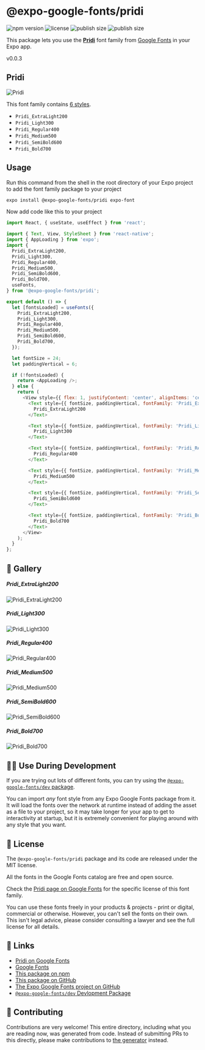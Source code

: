 # @expo-google-fonts/pridi

![npm version](https://flat.badgen.net/npm/v/@expo-google-fonts/pridi)
![license](https://flat.badgen.net/github/license/expo/google-fonts)
![publish size](https://flat.badgen.net/packagephobia/install/@expo-google-fonts/pridi)
![publish size](https://flat.badgen.net/packagephobia/publish/@expo-google-fonts/pridi)

This package lets you use the [**Pridi**](https://fonts.google.com/specimen/Pridi) font family from [Google Fonts](https://fonts.google.com/) in your Expo app.

v0.0.3

## Pridi

![Pridi](./font-family.png)

This font family contains [6 styles](#-gallery).

- `Pridi_ExtraLight200`
- `Pridi_Light300`
- `Pridi_Regular400`
- `Pridi_Medium500`
- `Pridi_SemiBold600`
- `Pridi_Bold700`

## Usage

Run this command from the shell in the root directory of your Expo project to add the font family package to your project
```sh
expo install @expo-google-fonts/pridi expo-font
```

Now add code like this to your project
```js
import React, { useState, useEffect } from 'react';

import { Text, View, StyleSheet } from 'react-native';
import { AppLoading } from 'expo';
import {
  Pridi_ExtraLight200,
  Pridi_Light300,
  Pridi_Regular400,
  Pridi_Medium500,
  Pridi_SemiBold600,
  Pridi_Bold700,
  useFonts,
} from '@expo-google-fonts/pridi';

export default () => {
  let [fontsLoaded] = useFonts({
    Pridi_ExtraLight200,
    Pridi_Light300,
    Pridi_Regular400,
    Pridi_Medium500,
    Pridi_SemiBold600,
    Pridi_Bold700,
  });

  let fontSize = 24;
  let paddingVertical = 6;

  if (!fontsLoaded) {
    return <AppLoading />;
  } else {
    return (
      <View style={{ flex: 1, justifyContent: 'center', alignItems: 'center' }}>
        <Text style={{ fontSize, paddingVertical, fontFamily: 'Pridi_ExtraLight200' }}>
          Pridi_ExtraLight200
        </Text>

        <Text style={{ fontSize, paddingVertical, fontFamily: 'Pridi_Light300' }}>
          Pridi_Light300
        </Text>

        <Text style={{ fontSize, paddingVertical, fontFamily: 'Pridi_Regular400' }}>
          Pridi_Regular400
        </Text>

        <Text style={{ fontSize, paddingVertical, fontFamily: 'Pridi_Medium500' }}>
          Pridi_Medium500
        </Text>

        <Text style={{ fontSize, paddingVertical, fontFamily: 'Pridi_SemiBold600' }}>
          Pridi_SemiBold600
        </Text>

        <Text style={{ fontSize, paddingVertical, fontFamily: 'Pridi_Bold700' }}>
          Pridi_Bold700
        </Text>
      </View>
    );
  }
};

```

## 🔡 Gallery

##### Pridi_ExtraLight200
![Pridi_ExtraLight200](./25767951345549f712ecc99e7f7e0ed309d7e3b707e8f82ac578dea2843ee338.ttf.png)

##### Pridi_Light300
![Pridi_Light300](./418f1e97f68102aa823ef64c5f96fbcec3fb67597331f6b65bbff28c82031fed.ttf.png)

##### Pridi_Regular400
![Pridi_Regular400](./33f3b1e354916fe8ce1a179c631238fdc60f52a959f39a02efbd3f8023bfbbda.ttf.png)

##### Pridi_Medium500
![Pridi_Medium500](./b57f641bac735f6cd44057a11cbabb787cbc33d1c8270040dc7d1cb6c4563858.ttf.png)

##### Pridi_SemiBold600
![Pridi_SemiBold600](./8847f26d3d388eb8a757c857d14058773c4f265b29fe5ef2da5da9132fb2924a.ttf.png)

##### Pridi_Bold700
![Pridi_Bold700](./26c0c1d38bb9f9387d48474dd1abf32af18563e40fa1067abcfa242e8870cf6b.ttf.png)


## 👩‍💻 Use During Development

If you are trying out lots of different fonts, you can try using the [`@expo-google-fonts/dev` package](https://github.com/expo/google-fonts/tree/master/font-packages/dev#readme).

You can import *any* font style from any Expo Google Fonts package from it. It will load the fonts
over the network at runtime instead of adding the asset as a file to your project, so it may take longer
for your app to get to interactivity at startup, but it is extremely convenient
for playing around with any style that you want.

## 📖 License

The `@expo-google-fonts/pridi` package and its code are released under the MIT license.

All the fonts in the Google Fonts catalog are free and open source.

Check the [Pridi page on Google Fonts](https://fonts.google.com/specimen/Pridi) for the specific license of this font family.

You can use these fonts freely in your products & projects - print or digital, commercial or otherwise. However, you can't sell the fonts on their own. This isn't legal advice, please consider consulting a lawyer and see the full license for all details.

## 🔗 Links

- [Pridi on Google Fonts](https://fonts.google.com/specimen/Pridi)
- [Google Fonts](https://fonts.google.com/)
- [This package on npm](https://www.npmjs.com/package/@expo-google-fonts/pridi)
- [This package on GitHub](https://github.com/expo/google-fonts/tree/master/font-packages/pridi)
- [The Expo Google Fonts project on GitHub](https://github.com/expo/google-fonts)
- [`@expo-google-fonts/dev` Devlopment Package](https://github.com/expo/google-fonts/tree/master/font-packages/dev)


## 🤝 Contributing

Contributions are very welcome! This entire directory, including what you are reading now, was generated from code. Instead of submitting PRs to this directly, please make contributions to [the generator](https://github.com/expo/google-fonts/tree/master/packages/generator) instead.
